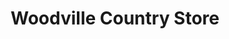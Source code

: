 ---
title: "Woodville Country Store"
url: /white-cloud/woodville-country-store/
shop: convenience
---